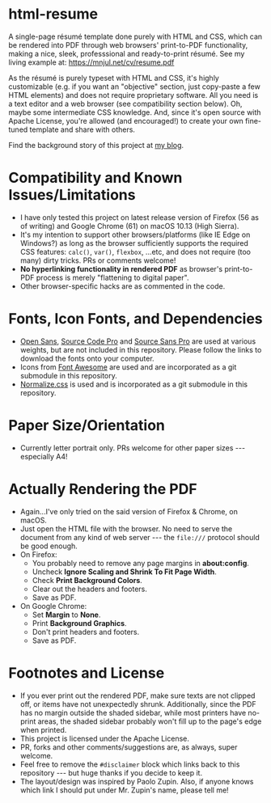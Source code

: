 # html-resume
A single-page résumé template done purely with HTML and CSS, which can be rendered into PDF through web browsers' print-to-PDF functionality, making a nice, sleek, professsional and ready-to-print résumé. See my living example at: https://mnjul.net/cv/resume.pdf

As the résumé is purely typeset with HTML and CSS, it's highly customizable (e.g. if you want an "objective" section, just copy-paste a few HTML elements) and does not require proprietary software. All you need is a text editor and a web browser (see compatibility section below). Oh, maybe some intermediate CSS knowledge. And, since it's open source with Apache License, you're allowed (and encouraged!) to create your own fine-tuned template and share with others.

Find the background story of this project at [my blog](https://blogs.purincess.tw/matrixblog/2016/04/typesetting-resume-with-html-and-css/).

# Compatibility and Known Issues/Limitations
* I have only tested this project on latest release version of Firefox (56 as of writing) and Google Chrome (61) on macOS 10.13 (High Sierra).
* It's my intention to support other browsers/platforms (like IE Edge on Windows?) as long as the browser sufficiently supports the required CSS features: ``calc()``, ``var()``, ``flexbox``, ...etc, and does not require (too many) dirty tricks. PRs or comments welcome!
* **No hyperlinking functionality in rendered PDF** as browser's print-to-PDF process is merely "flattening to digital paper".
* Other browser-specific hacks are as commented in the code.

# Fonts, Icon Fonts, and Dependencies
* [Open Sans](https://www.google.com/fonts/specimen/Open+Sans), [Source Code Pro](https://fonts.google.com/specimen/Source+Code+Pro) and [Source Sans Pro](https://www.google.com/fonts/specimen/Source+Sans+Pro) are used at various weights, but are not included in this repository. Please follow the links to download the fonts onto your computer.
* Icons from [Font Awesome](https://fortawesome.github.io/Font-Awesome/) are used and are incorporated as a git submodule in this repository.
* [Normalize.css](https://necolas.github.io/normalize.css/) is used and is incorporated as a git submodule in this repository.

# Paper Size/Orientation
* Currently letter portrait only. PRs welcome for other paper sizes --- especially A4!

# Actually Rendering the PDF
* Again...I've only tried on the said version of Firefox & Chrome, on macOS.
* Just open the HTML file with the browser. No need to serve the document from any kind of web server --- the ``file:///`` protocol should be good enough.
* On Firefox:
  * You probably need to remove any page margins in **about:config**.
  * Uncheck **Ignore Scaling and Shrink To Fit Page Width**.
  * Check **Print Background Colors**.
  * Clear out the headers and footers.
  * Save as PDF.
* On Google Chrome:
  * Set **Margin** to **None**.
  * Print **Background Graphics**.
  * Don't print headers and footers.
  * Save as PDF.

# Footnotes and License
* If you ever print out the rendered PDF, make sure texts are not clipped off, or items have not unexpectedly shrunk. Additionally, since the PDF has no margin outside the shaded sidebar, while most printers have no-print areas, the shaded sidebar probably won't fill up to the page's edge when printed.
* This project is licensed under the Apache License.
* PR, forks and other comments/suggestions are, as always, super welcome.
* Feel free to remove the ``#disclaimer`` block which links back to this repository --- but huge thanks if you decide to keep it.
* The layout/design was inspired by Paolo Zupin. Also, if anyone knows which link I should put under Mr. Zupin's name, please tell me!
